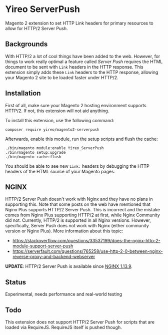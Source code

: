 # Yireo ServerPush
Magento 2 extension to set HTTP Link headers for primary resources to allow for HTTP/2 Server Push.

## Backgrounds
With HTTP/2 a lot of cool things have been added to the web. However, for things to work really optimal a feature called
*Server Push* requires the HTML document to be sent with `Link` headers in the HTTP response. This extension simply adds
these `Link` headers to the HTTP response, allowing your Magento 2 site to be loaded faster under HTTP/2.

## Installation
First of all, make sure your Magento 2 hosting environment supports HTTP/2. If not, this extension will not aid anything. 

To install this extension, use the following command:

    composer require yireo/magento2-serverpush

Afterwards, enable this module, run the setup scripts and flush the cache:

    ./bin/magento module:enable Yireo_ServerPush
    ./bin/magento setup:upgrade
    ./bin/magento cache:flush

You should be able to see new `Link:` headers by debugging the HTTP headers of the HTML source of your Magento pages.

## NGINX
HTTP/2 Server Push doesn't work with Nginx and they have no plans in supporting this. Note that some posts on the web have mentioned that Nginx Plus supports HTTP/2 Server Push. This is incorrect and the mistake comes from Nginx Plus supporting HTTP/2 at first, while Nginx Community did not. Currently, HTTP/2 is supported in all Nginx versions. However, specifically, Server Push does not work with Nginx (either community version or Nginx Plus). More information about this topic:
- https://stackoverflow.com/questions/33537199/does-the-nginx-http-2-module-support-server-push
- https://serverfault.com/questions/765258/use-http-2-0-between-nginx-reverse-proxy-and-backend-webserver

**UPDATE**: HTTP/2 Server Push is available since [NGINX 1.13.9](https://www.nginx.com/blog/nginx-1-13-9-http2-server-push/). 

## Status
Experimental, needs performance and real-world testing

## Todo
This extension does not support HTTP/2 Server Push for scripts that are loaded via RequireJS. RequireJS itself is pushed
though.
